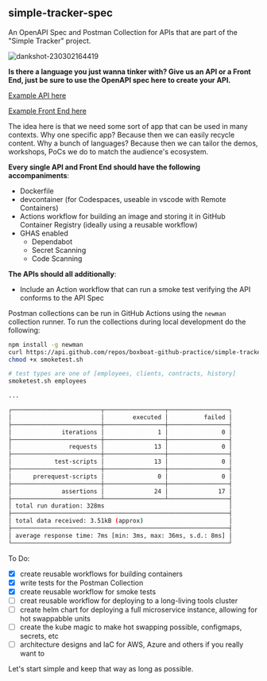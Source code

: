 ## simple-tracker-spec

An OpenAPI Spec and Postman Collection for APIs that are part of the "Simple Tracker" project. 

![dankshot-230302164419](https://user-images.githubusercontent.com/64292041/222576744-a65c44ee-b113-4ff6-8e68-86a9e9bf51c2.png)

__Is there a language you just wanna tinker with? Give us an API or a Front End, just be sure to use the OpenAPI spec here to create your API.__ 

[Example API here](https://github.com/boxboat-github-practice/simple-tracker-express-api)

[Example Front End here](https://github.com/boxboat-github-practice/simple-tracker-express-web)

The idea here is that we need some sort of app that can be used in many contexts. Why one specific app? Because then we can easily recycle content. Why a bunch of languages? Because then we can tailor the demos, workshops, PoCs we do to match the audience's ecosystem.

__Every single API and Front End should have the following accompaniments__:
- Dockerfile
- devcontainer (for Codespaces, useable in vscode with Remote Containers)
- Actions workflow for building an image and storing it in GitHub Container Registry (ideally using a reusable workflow)
- GHAS enabled
  - Dependabot
  - Secret Scanning
  - Code Scanning

__The APIs should all additionally__:
- Include an Action workflow that can run a smoke test verifying the API conforms to the API Spec

Postman collections can be run in GitHub Actions using the `newman` collection runner. To run the collections during local development do the following:
```bash
npm install -g newman
curl https://api.github.com/repos/boxboat-github-practice/simple-tracker-spec/contents/smoketest.sh | jq -r .contents | base64 -d > smoketest.sh
chmod +x smoketest.sh

# test types are one of [employees, clients, contracts, history]
smoketest.sh employees

...

┌─────────────────────────┬─────────────────┬─────────────────┐
│                         │        executed │          failed │
├─────────────────────────┼─────────────────┼─────────────────┤
│              iterations │               1 │               0 │
├─────────────────────────┼─────────────────┼─────────────────┤
│                requests │              13 │               0 │
├─────────────────────────┼─────────────────┼─────────────────┤
│            test-scripts │              13 │               0 │
├─────────────────────────┼─────────────────┼─────────────────┤
│      prerequest-scripts │               0 │               0 │
├─────────────────────────┼─────────────────┼─────────────────┤
│              assertions │              24 │              17 │
├─────────────────────────┴─────────────────┴─────────────────┤
│ total run duration: 328ms                                   │
├─────────────────────────────────────────────────────────────┤
│ total data received: 3.51kB (approx)                        │
├─────────────────────────────────────────────────────────────┤
│ average response time: 7ms [min: 3ms, max: 36ms, s.d.: 8ms] │
└─────────────────────────────────────────────────────────────┘
```

To Do:
- [x] create reusable workflows for building containers
- [x] write tests for the Postman Collection
- [x] create reusable workflow for smoke tests
- [ ] creat reusable workflow for deploying to a long-living tools cluster 
- [ ] create helm chart for deploying a full microservice instance, allowing for hot swappabble units
- [ ] create the kube magic to make hot swapping possible, configmaps, secrets, etc
- [ ] architecture designs and IaC for AWS, Azure and others if you really want to

Let's start simple and keep that way as long as possible.
<!---
```mermaid
mindmap
  root((Simple Tracker))
    API
      Java
      ::icon(fa-brands fa-java)
      dotnet
      ::icon(fa-brands fa-microsoft)
      JavaScript
      ::icon(fa-brands fa-js)
      python
      ::icon(fa-brands fa-python)
    Front End
      React
      ::icon(fa-brands fa-react)
      dotnet
      ::icon(fa-brands fa-microsoft)
      python
      ::icon(fa-brands fa-python)
      Java
      ::icon(fa-brands fa-java)
    DB
      SQL Server
      ::icon(fa-brands fa-microsoft)
      Oracle SQL
      PostgresSQL
```
--->

